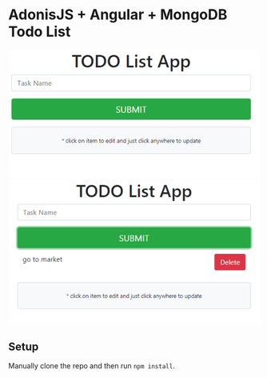 # AdonisJS + Angular + MongoDB Todo List

![Angular Todo](../screenshots/angular-todo.PNG)
![Angular Todo](../screenshots/angular-todo2.PNG)


## Setup

Manually clone the repo and then run `npm install`.